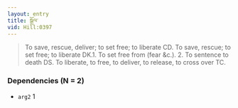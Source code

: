 ```yaml
---
layout: entry
title: སྒྲོལ་
vid: Hill:0397
---
```

> To save, rescue, deliver; to set free; to liberate CD\. To save, rescue; to set free; to liberate DK\.1\. To set free from (fear &c\.)\. 2\. To sentence to death DS\. To liberate, to free, to deliver, to release, to cross over TC\.


### Dependencies (N = 2)
* `arg2` 1
